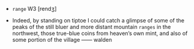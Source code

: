 - `range` W3 [rendʒ]



-  Indeed, by standing on tiptoe I could catch a glimpse of some of the peaks of the still bluer and more distant mountain `ranges` in the northwest, those true-blue coins from heaven’s own mint, and also of some portion of the village —— walden
